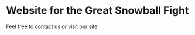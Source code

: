 # Website for the Great Snowball Fight

Feel free to [contact us](https://gbpn.netlify.app/contact/) or visit our [site](https://gbpn.netlify.app/)
